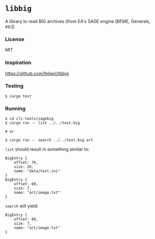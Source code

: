 # `libbig`

A library to read BIG archives (from EA's SAGE engine [BFME, Generals, etc])

### License

MIT

### Inspiration

https://github.com/feliwir/libbig

### Testing

```
$ cargo test
```

### Running

```
$ cd cli-tools/sagebig
$ cargo run -- list ../../test.big

# or

$ cargo run -- search ../../test.big art
```

`list` should result in something similar to:

```
BigEntry {
    offset: 76,
    size: 26,
    name: "data/test.ini"
}
BigEntry {
    offset: 69,
    size: 7,
    name: "art/image.txt"
}
```

`search` will yield:

```
BigEntry {
    offset: 69,
    size: 7,
    name: "art/image.txt"
}
```